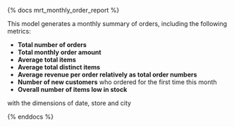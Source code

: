 {% docs mrt_monthly_order_report %}


This model generates a monthly summary of orders, including the following metrics:

- **Total number of orders**  
- **Total monthly order amount**
- **Average total items**    
- **Average total distinct items**  
- **Average revenue per order relatively as total order numbers**  
- **Number of new customers** who ordered for the first time this month
- **Overall number of items low in stock**

with the dimensions of date, store and city

{% enddocs %}